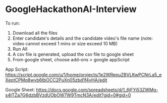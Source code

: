 # GoogleHackathonAI-Interview

To run:
1. Download all the files
2. Enter candidate's details and the candidate video's file name (note: video cannot exceed 1 mins or size exceed 10 MB)
3. Run All
4. A csv file is generated, upload the csv file to google sheet
5. From google sheet, choose add-ons > google appScript

App Script: https://script.google.com/u/1/home/projects/1e2WRepuZBVLKwPCNrLa5_eXeptCPMq8wvb6tbOCC2PuXn05zbd1f4vHA/edit

Google Sheet: https://docs.google.com/spreadsheets/d/1_6jFYi53ZWMg-s4ITZa7G6dzbBVzdUObOW7W9TmcN3A/edit?gid=0#gid=0


